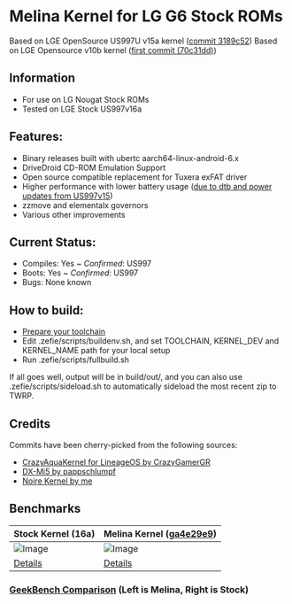# Melina Kernel for LG G6 Stock ROMs

Based on LGE OpenSource US997U v15a kernel ([commit 3189c52](https://github.com/zefie/lge_g6_melina_kernel/tree/3189c52e67deebe6c466ab09e11c5a9d64781c20))
Based on LGE Opensource v10b kernel ([first commit (70c31dd)](https://github.com/zefie/lge_g6_melina_kernel/tree/70c31dde4f4575255d7aadf2f626d50e2c36d25a))


## Information

 * For use on LG Nougat Stock ROMs
 * Tested on LGE Stock US997v16a
 
## Features:

 * Binary releases built with ubertc aarch64-linux-android-6.x
 * DriveDroid CD-ROM Emulation Support
 * Open source compatible replacement for Tuxera exFAT driver
 * Higher performance with lower battery usage ([due to dtb and power updates from US997v15](https://github.com/zefie/lge_g6_melina_kernel/tree/3189c52e67deebe6c466ab09e11c5a9d64781c20))
 * zzmove and elementalx governors
 * Various other improvements

## Current Status:

 * Compiles: Yes ~ *Confirmed*: US997
 * Boots: Yes ~ *Confirmed*: US997
 * Bugs: None known

## How to build:

 * [Prepare your toolchain](ubertc-guide.md)
 * Edit .zefie/scripts/buildenv.sh, and set TOOLCHAIN, KERNEL_DEV and KERNEL_NAME path for your local setup
 * Run .zefie/scripts/fullbuild.sh

If all goes well, output will be in build/out/,
and you can also use .zefie/scripts/sideload.sh to automatically sideload the most recent zip to TWRP.

## Credits

 Commits have been cherry-picked from the following sources:

 * [CrazyAquaKernel for LineageOS by CrazyGamerGR](https://github.com/CrazyGamerGR/CrazyAquaKernel-g5-g6-los-nougat)
 * [DX-Mi5 by pappschlumpf](https://github.com/pappschlumpf/DX-Mi5)
 * [Noire Kernel by me](https://git.zefie.net/zefie/android_kernel_samsung_msm8916)


## Benchmarks

Stock Kernel (16a) | Melina Kernel ([ga4e29e9](https://github.com/zefie/lge_g6_melina_kernel/tree/a4e29e906665a3062bd4d6a0d6fffcb912f403cd))
--- | ---
![Image](https://github.com/zefie/lge_g6_kernel_scripts/raw/us997-7.0/benchmarks/stock_lge_16a_kernel.jpg) | ![Image](https://github.com/zefie/lge_g6_kernel_scripts/raw/us997-7.0/benchmarks/melina_kernel_ga4e29e9.jpg)
[Details](http://browser.geekbench.com/v4/cpu/5472375) | [Details](http://browser.geekbench.com/v4/cpu/5472792)

### [GeekBench Comparison](http://browser.geekbench.com/v4/cpu/compare/5472792?baseline=5472375) (Left is Melina, Right is Stock)
